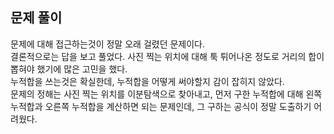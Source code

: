 ## 문제 풀이
문제에 대해 접근하는것이 정말 오래 걸렸던 문제이다.    
결론적으로는 답을 보고 풀었다.
사진 찍는 위치에 대해 툭 튀어나온 정도로 거리의 합이 뽑혀야 했기에 많은 고민을 했다.   
누적합을 쓰는것은 확실한데, 누적합을 어떻게 써야할지 감이 잡히지 않았다.   
문제의 정해는 사진 찍는 위치를 이분탐색으로 찾아내고, 먼저 구한 누적합에 대해 왼쪽 누적합과 오른쪽 누적합을 계산하면 되는 문제인데,
그 구하는 공식이 정말 도출하기 어려웠다.